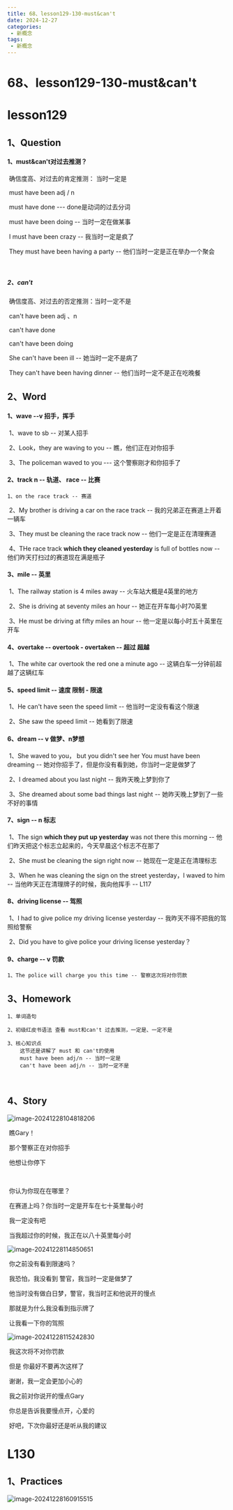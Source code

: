 ```yaml
---
title: 68、lesson129-130-must&can't
date: 2024-12-27
categories:
 - 新概念
tags:
 - 新概念
---
```




# 68、lesson129-130-must&can't



# lesson129



## 1、Question

#### 	1、must&can't对过去推测？

​		确信度高、对过去的肯定推测： 当时一定是

​		must have been  adj / n

​		must have done  --- done是动词的过去分词 

​		must have been doing  -- 当时一定在做某事



​		I must have been crazy -- 我当时一定是疯了

​		They must have been having a party -- 他们当时一定是正在举办一个聚会

​		

##### 		2、can't

​		确信度高、对过去的否定推测：当时一定不是

​		can't have been adj 、n

​		can't have done

​		can't have been doing 



​		She can't have been ill -- 她当时一定不是病了

​		They can't have been having dinner -- 他们当时一定不是正在吃晚餐









## 2、Word

#### 	1、wave --v 招手，挥手

​	1、wave to sb --  对某人招手

​	2、Look，they are waving to you -- 瞧，他们正在对你招手

​	3、The policeman waved to you --- 这个警察刚才和你招手了



#### 	2、track n -- 轨道、 race -- 比赛

 	1、on the race track -- 赛道

​	2、My brother is driving a car on the race track -- 我的兄弟正在赛道上开着一辆车

​	3、They must be cleaning the race track now -- 他们一定是正在清理赛道

​	4、THe race track **which they cleaned yesterday** is full of bottles now -- 他们昨天打扫过的赛道现在满是瓶子





#### 	3、mile -- 英里

​	1、The railway station is 4 miles away -- 火车站大概是4英里的地方

​	2、She is driving at seventy miles an hour --  她正在开车每小时70英里

​	3、He must be driving at fifty miles an hour -- 他一定是以每小时五十英里在开车



#### 	4、overtake -- overtook - overtaken -- 超过 超越

​	1、The white car overtook the red one a minute ago -- 这辆白车一分钟前超越了这辆红车





#### 	5、speed limit -- 速度 限制 - 限速

​	1、He can't have seen the speed limit -- 他当时一定没有看这个限速

​	2、She saw the speed limit -- 她看到了限速





#### 	6、dream -- v 做梦、n梦想

​	1、She waved to you， but you didn't see her You must have been dreaming -- 她对你招手了，但是你没有看到她，你当时一定是做梦了

​	2、I dreamed about you last night -- 我昨天晚上梦到你了

​	3、She dreamed about some bad things last night -- 她昨天晚上梦到了一些不好的事情





#### 	7、sign -- n 标志

​	1、The sign **which they put up yesterday** was not there this morning -- 他们昨天把这个标志立起来的，今天早晨这个标志不在那了

​	2、She must be cleaning the sign right now -- 她现在一定是正在清理标志

​	3、When he was cleaning the sign on the street yesterday，I waved to him -- 当他昨天正在清理牌子的时候，我向他挥手 -- L117





#### 	8、driving license -- 驾照

​	1、I had to give police my driving license yesterday -- 我昨天不得不把我的驾照给警察

​	2、Did you have to give police your driving license yesterday？



#### 	9、charge -- v 罚款

 	1、The police will charge you this time -- 警察这次将对你罚款





## 3、Homework

```
1、单词造句

2、初级红皮书语法 查看 must和can't 过去推测，一定是、一定不是

3、核心知识点
	这节还是讲解了 must 和 can't的使用
	must have been adj/n -- 当时一定是
	can't have been adj/n -- 当时一定不是
	
	
```



## 4、Story

![image-20241228104818206](./../../.vuepress/public/images/image-20241228104818206.png)

​	瞧Gary！

​	那个警察正在对你招手

​	他想让你停下

​	

​	你认为你现在在哪里？

​	在赛道上吗？你当时一定是开车在七十英里每小时

​	我一定没有吧

​	当我超过你的时候，我正在以八十英里每小时



![image-20241228114850651](./../../.vuepress/public/images/image-20241228114850651.png)

​	你之前没有看到限速吗？

​	我恐怕，我没看到 警官，我当时一定是做梦了

​	他当时没有做白日梦，警官，我当时正和他说开的慢点

​	那就是为什么我没看到指示牌了



​	让我看一下你的驾照

![image-20241228115242830](./../../.vuepress/public/images/image-20241228115242830.png)

​	我这次将不对你罚款

​	但是 你最好不要再次这样了

​	谢谢，我一定会更加小心的



​	我之前对你说开的慢点Gary

​	你总是告诉我要慢点开，心爱的

​	好吧，下次你最好还是听从我的建议







# L130



## 1、Practices

![image-20241228160915515](./../../.vuepress/public/images/image-20241228160915515.png)







​	



























































































































































